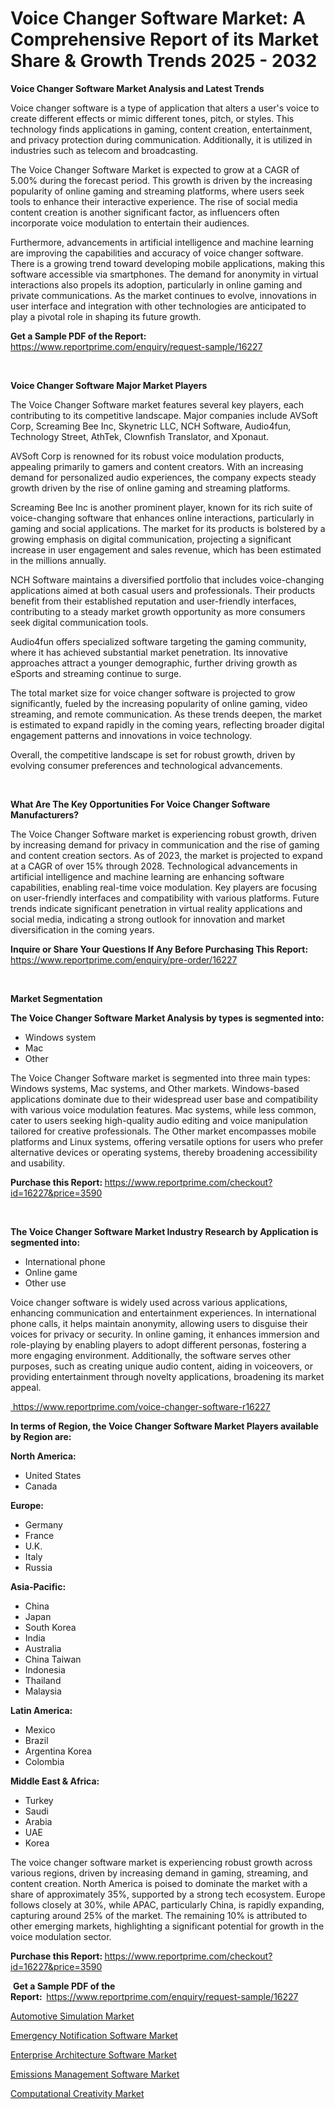 <p><h1>Voice Changer Software Market: A Comprehensive Report of its Market Share & Growth Trends 2025 - 2032</h1></p><p><strong>Voice Changer Software Market Analysis and Latest Trends</strong></p>
<p><p>Voice changer software is a type of application that alters a user's voice to create different effects or mimic different tones, pitch, or styles. This technology finds applications in gaming, content creation, entertainment, and privacy protection during communication. Additionally, it is utilized in industries such as telecom and broadcasting.</p><p>The Voice Changer Software Market is expected to grow at a CAGR of 5.00% during the forecast period. This growth is driven by the increasing popularity of online gaming and streaming platforms, where users seek tools to enhance their interactive experience. The rise of social media content creation is another significant factor, as influencers often incorporate voice modulation to entertain their audiences.</p><p>Furthermore, advancements in artificial intelligence and machine learning are improving the capabilities and accuracy of voice changer software. There is a growing trend toward developing mobile applications, making this software accessible via smartphones. The demand for anonymity in virtual interactions also propels its adoption, particularly in online gaming and private communications. As the market continues to evolve, innovations in user interface and integration with other technologies are anticipated to play a pivotal role in shaping its future growth.</p></p>
<p><strong>Get a Sample PDF of the Report:&nbsp;</strong> <a href="https://www.reportprime.com/enquiry/request-sample/16227?utm_campaign=1885&utm_medium=2&utm_source=Github&utm_content=ia&utm_term=20032025&utm_id=voice-changer-software">https://www.reportprime.com/enquiry/request-sample/16227</a></p>
<p>&nbsp;</p>
<p><strong>Voice Changer Software Major Market Players</strong></p>
<p><p>The Voice Changer Software market features several key players, each contributing to its competitive landscape. Major companies include AVSoft Corp, Screaming Bee Inc, Skynetric LLC, NCH Software, Audio4fun, Technology Street, AthTek, Clownfish Translator, and Xponaut.</p><p>AVSoft Corp is renowned for its robust voice modulation products, appealing primarily to gamers and content creators. With an increasing demand for personalized audio experiences, the company expects steady growth driven by the rise of online gaming and streaming platforms. </p><p>Screaming Bee Inc is another prominent player, known for its rich suite of voice-changing software that enhances online interactions, particularly in gaming and social applications. The market for its products is bolstered by a growing emphasis on digital communication, projecting a significant increase in user engagement and sales revenue, which has been estimated in the millions annually.</p><p>NCH Software maintains a diversified portfolio that includes voice-changing applications aimed at both casual users and professionals. Their products benefit from their established reputation and user-friendly interfaces, contributing to a steady market growth opportunity as more consumers seek digital communication tools.</p><p>Audio4fun offers specialized software targeting the gaming community, where it has achieved substantial market penetration. Its innovative approaches attract a younger demographic, further driving growth as eSports and streaming continue to surge.</p><p>The total market size for voice changer software is projected to grow significantly, fueled by the increasing popularity of online gaming, video streaming, and remote communication. As these trends deepen, the market is estimated to expand rapidly in the coming years, reflecting broader digital engagement patterns and innovations in voice technology. </p><p>Overall, the competitive landscape is set for robust growth, driven by evolving consumer preferences and technological advancements.</p></p>
<p>&nbsp;</p>
<p><strong>What Are The Key Opportunities For Voice Changer Software Manufacturers?</strong></p>
<p><p>The Voice Changer Software market is experiencing robust growth, driven by increasing demand for privacy in communication and the rise of gaming and content creation sectors. As of 2023, the market is projected to expand at a CAGR of over 15% through 2028. Technological advancements in artificial intelligence and machine learning are enhancing software capabilities, enabling real-time voice modulation. Key players are focusing on user-friendly interfaces and compatibility with various platforms. Future trends indicate significant penetration in virtual reality applications and social media, indicating a strong outlook for innovation and market diversification in the coming years.</p></p>
<p><strong>Inquire or Share Your Questions If Any Before Purchasing This Report:</strong> <a href="https://www.reportprime.com/enquiry/pre-order/16227?utm_campaign=1885&utm_medium=2&utm_source=Github&utm_content=ia&utm_term=20032025&utm_id=voice-changer-software">https://www.reportprime.com/enquiry/pre-order/16227</a></p>
<p>&nbsp;</p>
<p><strong>Market Segmentation</strong></p>
<p><strong>The Voice Changer Software Market Analysis by types is segmented into:</strong></p>
<p><ul><li>Windows system</li><li>Mac</li><li>Other</li></ul></p>
<p><p>The Voice Changer Software market is segmented into three main types: Windows systems, Mac systems, and Other markets. Windows-based applications dominate due to their widespread user base and compatibility with various voice modulation features. Mac systems, while less common, cater to users seeking high-quality audio editing and voice manipulation tailored for creative professionals. The Other market encompasses mobile platforms and Linux systems, offering versatile options for users who prefer alternative devices or operating systems, thereby broadening accessibility and usability.</p></p>
<p><strong>Purchase this Report:&nbsp;</strong><a href="https://www.reportprime.com/checkout?id=16227&price=3590&utm_campaign=1885&utm_medium=2&utm_source=Github&utm_content=ia&utm_term=20032025&utm_id=voice-changer-software">https://www.reportprime.com/checkout?id=16227&price=3590</a></p>
<p>&nbsp;</p>
<p><strong>The Voice Changer Software Market Industry Research by Application is segmented into:</strong></p>
<p><ul><li>International phone</li><li>Online game</li><li>Other use</li></ul></p>
<p><p>Voice changer software is widely used across various applications, enhancing communication and entertainment experiences. In international phone calls, it helps maintain anonymity, allowing users to disguise their voices for privacy or security. In online gaming, it enhances immersion and role-playing by enabling players to adopt different personas, fostering a more engaging environment. Additionally, the software serves other purposes, such as creating unique audio content, aiding in voiceovers, or providing entertainment through novelty applications, broadening its market appeal.</p></p>
<p><a href="https://www.reportprime.com/voice-changer-software-r16227?utm_campaign=1885&utm_medium=2&utm_source=Github&utm_content=ia&utm_term=20032025&utm_id=voice-changer-software">&nbsp;https://www.reportprime.com/voice-changer-software-r16227</a></p>
<p><strong>In terms of Region, the Voice Changer Software Market Players available by Region are:</strong></p>
<p>
    <p> <strong> North America: </strong>
        <ul>
            <li>United States</li>
            <li>Canada</li>
        </ul>
        </p> 
    <p> <strong> Europe: </strong>
        <ul>
            <li>Germany</li>
            <li>France</li>
            <li>U.K.</li>
            <li>Italy</li>
            <li>Russia</li>
        </ul>
        </p> 
    <p> <strong> Asia-Pacific: </strong>
        <ul>
            <li>China</li>
            <li>Japan</li>
            <li>South Korea</li>
            <li>India</li>
            <li>Australia</li>
            <li>China Taiwan</li>
            <li>Indonesia</li>
            <li>Thailand</li>
            <li>Malaysia</li>
        </ul>
        </p> 
    <p> <strong> Latin America: </strong>
        <ul>
            <li>Mexico</li>
            <li>Brazil</li>
            <li>Argentina Korea</li>
            <li>Colombia</li>
        </ul>
        </p> 
    <p> <strong> Middle East & Africa: </strong>
        <ul>
            <li>Turkey</li>
            <li>Saudi</li>
            <li>Arabia</li>
            <li>UAE</li>
            <li>Korea</li>
        </ul>
    </p>
    </p>
<p><p>The voice changer software market is experiencing robust growth across various regions, driven by increasing demand in gaming, streaming, and content creation. North America is poised to dominate the market with a share of approximately 35%, supported by a strong tech ecosystem. Europe follows closely at 30%, while APAC, particularly China, is rapidly expanding, capturing around 25% of the market. The remaining 10% is attributed to other emerging markets, highlighting a significant potential for growth in the voice modulation sector.</p></p>
<p><strong>Purchase this Report: </strong><a href="https://www.reportprime.com/checkout?id=16227&price=3590&utm_campaign=1885&utm_medium=2&utm_source=Github&utm_content=ia&utm_term=20032025&utm_id=voice-changer-software">https://www.reportprime.com/checkout?id=16227&price=3590</a></p>
<p>&nbsp;<strong>Get a Sample PDF of the Report:&nbsp;&nbsp;</strong><a href="https://www.reportprime.com/enquiry/request-sample/16227?utm_campaign=1885&utm_medium=2&utm_source=Github&utm_content=ia&utm_term=20032025&utm_id=voice-changer-software">https://www.reportprime.com/enquiry/request-sample/16227</a></p>
<p><strong></strong></p>
<p><p><a href="https://github.com/jolashta/Market-Research-Report-List-1/blob/main/automotive-simulation-market.md?utm_campaign=1885&utm_medium=2&utm_source=Github&utm_content=ia&utm_term=20032025&utm_id=voice-changer-software">Automotive Simulation Market</a></p><p><a href="https://github.com/drevertevell/Market-Research-Report-List-1/blob/main/emergency-notification-software-market.md?utm_campaign=1885&utm_medium=2&utm_source=Github&utm_content=ia&utm_term=20032025&utm_id=voice-changer-software">Emergency Notification Software Market</a></p><p><a href="https://github.com/ienamoun/Market-Research-Report-List-1/blob/main/enterprise-architecture-software-market.md?utm_campaign=1885&utm_medium=2&utm_source=Github&utm_content=ia&utm_term=20032025&utm_id=voice-changer-software">Enterprise Architecture Software Market</a></p><p><a href="https://github.com/elhibacajka/Market-Research-Report-List-1/blob/main/emissions-management-software-market.md?utm_campaign=1885&utm_medium=2&utm_source=Github&utm_content=ia&utm_term=20032025&utm_id=voice-changer-software">Emissions Management Software Market</a></p><p><a href="https://github.com/lazregaartun/Market-Research-Report-List-1/blob/main/computational-creativity-market.md?utm_campaign=1885&utm_medium=2&utm_source=Github&utm_content=ia&utm_term=20032025&utm_id=voice-changer-software">Computational Creativity Market</a></p></p>